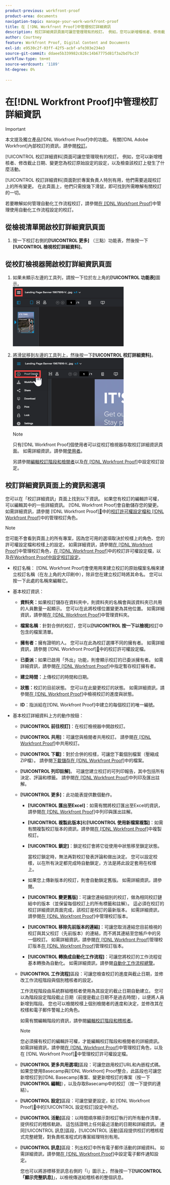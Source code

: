 ```yaml
---
product-previous: workfront-proof
product-area: documents
navigation-topic: manage-your-work-workfront-proof
title: 在 [!DNL Workfront Proof]中管理校訂詳細資訊
description: 校訂詳細資訊頁面可讓您管理現有的校訂。 例如，您可以新增稽核者、修改截止日期、變更您為校訂原始設定的設定，以及檢查該校訂上發生了什麼活動。
author: Courtney
feature: Workfront Proof, Digital Content and Documents
exl-id: e9530c2f-03ff-42f5-acbf-afe303e234e3
source-git-commit: ddaee5b339982c826c14b67775d81f3a2bd7bc37
workflow-type: tm+mt
source-wordcount: '1189'
ht-degree: 0%

---
```


# 在[!DNL Workfront Proof]中管理校訂詳細資訊

>[!IMPORTANT]
>
>本文提及獨立產品[!DNL Workfront Proof]中的功能。 有關[!DNL Adobe Workfront]內部校訂的資訊，請參閱[校訂](../../../review-and-approve-work/proofing/proofing.md)。

[!UICONTROL 校訂詳細資料]頁面可讓您管理現有的校訂。 例如，您可以新增稽核者、修改截止日期、變更您為校訂原始設定的設定，以及檢查該校訂上發生了什麼活動。

[!UICONTROL 校訂詳細資料]頁面對於專案負責人特別有用，他們需要追蹤校訂上的所有變更。 在此頁面上，他們只需按幾下滑鼠，即可找到所需瞭解有關校訂的一切。

若要瞭解如何管理自動化工作流程校訂，請參閱[在 [!DNL Workfront Proof]](../../../workfront-proof/wp-work-proofsfiles/automated-workflow/manage-proof-configured-auto-workflow.md)中管理使用自動化工作流程設定的校訂。

## 從檢視清單開啟校訂詳細資訊頁面

1. 按一下校訂右側的&#x200B;**[!UICONTROL 更多]** （三點）功能表，然後按一下&#x200B;**[!UICONTROL 檢視校訂詳細資料]**。

## 從校訂檢視器開啟校訂詳細資訊頁面

1. 如果未顯示左邊的工具列，請按一下位於左上角的&#x200B;**[!UICONTROL 功能表]**&#x200B;圖示。\
   ![校訂檢視器功能表](assets/menu-icon-in-proofing-viewer-350x188.png)

1. 將滑鼠移到左邊的工具列上，然後按一下&#x200B;**[!UICONTROL 校訂詳細資料]**。\
   ![校訂檢視器詳細資料](assets/proof-details-in-proofing-viewer-350x215.png)

   >[!NOTE]
   >
   >只有[!DNL Workfront Proof]個使用者可以從校訂檢視器存取校訂詳細資訊頁面。 如需詳細資訊，請參閱[使用者](https://support.workfront.com/hc/en-us/sections/115000911887-Users)。

   另請參閱[編輯校訂階段和檢閱者](../../../review-and-approve-work/proofing/managing-proofs-within-workfront/edit-proof-stages-and-reviewers.md)以及[在 [!DNL Workfront Proof]](../../../workfront-proof/wp-work-proofsfiles/manage-your-work/configure-proof-settings.md)中設定校訂設定。

## 校訂詳細資訊頁面上的資訊和選項

您可以在「校訂詳細資訊」頁面上找到以下資訊。 如果您有校訂的編輯許可權，可以編輯其中的一些詳細資訊。 [!DNL Workfront Proof]會自動儲存您的變更。 如需詳細資訊，請參閱 [!DNL Workfront Proof][&#128279;](../../../workfront-proof/wp-acct-admin/account-settings/proof-perm-profiles-in-wp.md)中的[校訂許可權設定檔和 [!DNL Workfront Proof]](../../../workfront-proof/wp-work-proofsfiles/share-proofs-and-files/manage-proof-roles.md)中的管理校訂角色。

>[!NOTE]
>
>您可能不會看到頁面上的所有專案，因為您可用的選項取決於校樣上的角色、您的許可權設定檔和校樣上的設定。 如需詳細資訊，請參閱[在 [!DNL Workfront Proof]](../../../workfront-proof/wp-work-proofsfiles/share-proofs-and-files/manage-proof-roles.md)中管理校訂角色，[在 [!DNL Workfront Proof]](../../../workfront-proof/wp-acct-admin/account-settings/proof-perm-profiles-in-wp.md)中的校訂許可權設定檔，以及[在Workfront Proof中設定校訂設定](../../../workfront-proof/wp-work-proofsfiles/manage-your-work/configure-proof-settings.md)。

* 校訂名稱： [!DNL Workfront Proof]會使用用來建立校訂的原始檔案名稱來建立校訂名稱（在左上角的大印刷中），除非您在建立校訂時將其命名。 您可以按一下此處的名稱來編輯它。
* 基本校訂資訊：

   * **資料夾：**&#x200B;如果校訂儲存在資料夾中，則資料夾的名稱會與該資料夾已共用的人員數量一起顯示。 您可以在此將校樣位置變更為其他位置。 如需詳細資訊，請參閱[在 [!DNL Workfront Proof]](../../../workfront-proof/wp-work-proofsfiles/organize-your-work/manage-folders.md)中管理資料夾。

   * **檔案名稱**：針對合併的校訂，您可以&#x200B;**[!UICONTROL 按一下以檢視]**&#x200B;校訂中包含的檔案清單。

   * **擁有者：**&#x200B;擁有證明的人。 您可以在此為校訂選擇不同的擁有者。 如需詳細資訊，請參閱 [!DNL Workfront Proof][&#128279;](../../../workfront-proof/wp-acct-admin/account-settings/proof-perm-profiles-in-wp.md)中的校訂許可權設定檔。

   * **已委派：**&#x200B;如果已啟用「外出」功能，則會顯示校訂的已委派擁有者。 如需詳細資訊，請參閱[在 [!DNL Workfront Proof]](../../../workfront-proof/wp-getstarted/personal-settings/designate-temp-proof-owners.md)中指定暫存校訂擁有者。

   * **建立時間：**&#x200B;上傳校訂的時間和日期。
   * **狀態：**&#x200B;校訂的目前狀態。 您可以在此變更校訂的狀態。 如需詳細資訊，請參閱[在 [!DNL Workfront Proof]](../../../workfront-proof/wp-work-proofsfiles/manage-your-work/view-progress-and-status-of-proof.md)中檢視校訂的進度與狀態。

   * **ID**：指派給在[!DNL Workfront Proof]中建立的每個校訂的唯一編號。

* 基本校訂詳細資料上方的動作按鈕：

   * **[!UICONTROL 前往校訂]**：在校訂檢視器中開啟校訂。
   * **[!UICONTROL 共用]**：可讓您與檢閱者共用校訂。 請參閱[在 [!DNL Workfront Proof]](../../../workfront-proof/wp-work-proofsfiles/share-proofs-and-files/share-proof.md)中共用校訂。

   * **[!UICONTROL 下載]**：對於合併的校樣，可讓您下載個別檔案（壓縮成ZIP檔）。 請參閱[下載儲存在 [!DNL Workfront Proof]](../../../workfront-proof/wp-work-proofsfiles/manage-your-work/download-files-stored.md)中的檔案。

   * **[!UICONTROL 列印註解]**。 可讓您建立校訂的可列印報告，其中包括所有決定、評論和標籤。 請參閱[在 [!DNL Workfront Proof]](../../../workfront-proof/wp-work-proofsfiles/organize-your-work/print-and-export-comments.md)中列印及匯出註解。

   * **[!UICONTROL 更多]**：此功能表提供數個動作。

      * **[!UICONTROL 匯出至Excel]**：如需有關將校訂匯出至Excel的資訊，請參閱[在 [!DNL Workfront Proof]](../../../workfront-proof/wp-work-proofsfiles/organize-your-work/print-and-export-comments.md)中列印與匯出註解。

      * **[!UICONTROL 複製此版本]**&#x200B;和&#x200B;**[!UICONTROL 使用新檔案複製]**：如需有關複製校訂版本的資訊，請參閱[在 [!DNL Workfront Proof]](../../../workfront-proof/wp-work-proofsfiles/create-proofs-and-files/copy-proofs.md)中複製校訂。

      * **[!UICONTROL 鎖定]**：鎖定校訂會將它從使用中狀態移至鎖定狀態。

        當校訂鎖定時，無法再對校訂發表評論和做出決定。 您可以設定校樣，以在所有決定都完成時自動鎖定，方法是將此設定套用在校樣上。

      * 如果您上傳新版本的校訂，則會自動鎖定舊版。 如需詳細資訊，請參閱。
      * **[!UICONTROL 變更舊版]**：可讓您連結個別的校訂，做為相同校訂鏈結中的版本（並保留每個校訂上的所有標籤和註解）。 這必須在校訂的校訂詳細資訊頁面完成，該校訂是校訂的最新版本。 如需詳細資訊，請參閱[在 [!DNL Workfront Proof]](../../../workfront-proof/wp-work-proofsfiles/manage-your-work/manage-proof-versions.md)中管理校訂版本。

      * **[!UICONTROL 移除先前版本的連結]**：可讓您取消連結您目前檢視的校訂與其父校訂（先前版本）的連結，而不將其連結至您帳戶中的另一個校訂。 如需詳細資訊，請參閱[在 [!DNL Workfront Proof]](../../../workfront-proof/wp-work-proofsfiles/manage-your-work/manage-proof-versions.md)管理校訂版本[在 [!DNL Workfront Proof]](../../../workfront-proof/wp-work-proofsfiles/manage-your-work/manage-proof-versions.md)管理校訂版本。

      * **[!UICONTROL 轉換成自動化工作流程]**：可讓您將校訂的工作流程從基本轉換為自動化。 如需詳細資訊，請參閱[自動化工作流程總覽](../../../review-and-approve-work/proofing/proofing-overview/automated-workflow.md)。
   * **[!UICONTROL 工作流程]**&#x200B;區段：可讓您檢查校訂的進度與截止日期，並修改工作流程階段與個別稽核者的設定。

     工作流程階段由系統群組稽核者使用為其設定的截止日期自動建立。 您可以為階段設定階段截止日期（前提是截止日期不是過去時間），以便將人員新增到階段。 您也可以檢閱校樣上個別檢閱者的進度和決定，並修改其在校樣和電子郵件警報上的角色。

     如需有關編輯階段的資訊，請參閱[編輯校訂階段和稽核者](../../../review-and-approve-work/proofing/managing-proofs-within-workfront/edit-proof-stages-and-reviewers.md)。

     >[!NOTE]
     >
     >您必須擁有校訂的編輯許可權，才能編輯校訂階段和檢閱者的詳細資訊。 如需詳細資訊，請參閱[在 [!DNL Workfront Proof]](../../../workfront-proof/wp-work-proofsfiles/share-proofs-and-files/manage-proof-roles.md)中管理校訂角色，以及在 [!DNL Workfront Proof][&#128279;](../../../workfront-proof/wp-acct-admin/account-settings/proof-perm-profiles-in-wp.md)中管理校訂許可權設定檔。

   * **[!UICONTROL 更多共用選項]**&#x200B;區段：可讓您啟用校訂URL和內嵌程式碼。 如果您使用Basecamp與[!DNL Workfront] Proof整合，此區段也可讓您新增校訂到[!DNL Basecamp]專案、變更新增校訂的專案（按一下&#x200B;**[!UICONTROL 編輯]**），以及存取Basecamp中的校訂（按一下提供的連結）。

   * **[!UICONTROL 設定]**&#x200B;區段：可讓您變更設定，如 [!DNL Workfront Proof][&#128279;](../../../workfront-proof/wp-work-proofsfiles/manage-your-work/configure-proof-settings.md)中的[!UICONTROL 設定校訂]設定中所述。

   * **[!UICONTROL 活動]**&#x200B;區段：以時間順序顯示對校訂執行的所有動作清單，提供校訂的稽核軌跡。 這包括證明上任何最近活動的日期和詳細資訊。 連同[!UICONTROL 訊息]區段，[!UICONTROL 活動]區段提供校訂的稽核程式完整總覽，對負責核准程式的專案經理特別有用。
   * **[!UICONTROL 訊息]**&#x200B;區段：列出校訂中所有電子郵件活動的詳細資料。 如需詳細資訊，請參閱[在 [!DNL Workfront Proof]](../../../workfront-proof/wp-emailsntfctns/email-alerts/config-email-notification-settings-wp.md)中設定電子郵件通知設定。

     您也可以將游標移至訊息右側的「i」圖示上，然後按一下&#x200B;**[!UICONTROL 「顯示完整訊息]**」，以檢視傳送給稽核者的整個訊息。
